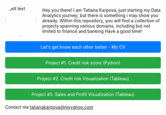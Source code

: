 
<div style="display: flex; align-items: center;">
   <img src="https://TatianaKarpovaP.github.io/Portfolio_Data_Analyst/Photo.png" alt="Alt text" style="border-radius: 50%; width: 100px; height: 100px;height: 100px; margin-right: 20px;">
    <p>Hey you there! I am Tatiana Karpova, just starting my Data Analytics journey, but there is something i may show you already. Within this repository, you will find a collection of projects spanning various domains, including but not limited to finance and banking Have a good time! </p>
</div>

<div align="center">
  <a href="https://github.com/TatianaKarpovaP/Portfolio_Data_Analyst/blob/main/Figures/CV_Tatiana_Karpova_Data_Analyst_.pdf" style="display:block;padding:10px 20px;background-color:#007bff;color:#fff;text-decoration:none;border-radius:5px; margin: 10px auto;">Let's get know each other better - My CV</a>
  

  <a href="https://tatianakarpovap.github.io/Portfolio_Data_Analyst/project_1.html" style="display:block;padding:10px 20px;background-color:#28a745;color:#fff;text-decoration:none;border-radius:5px; margin: 10px auto;">Project #1. Credit risk score (Python) </a>
  

  <a href="https://tatianakarpovap.github.io/Portfolio_Data_Analyst/project_2.html" style="display:block;padding:10px 20px;background-color:#28a745;color:#fff;text-decoration:none;border-radius:5px; margin: 10px auto;">Project #2. Credit risk Visualization (Tableau) </a>


   <a href="https://tatianakarpovap.github.io/Portfolio_Data_Analyst/project_3.html" style="display:block;padding:10px 20px;background-color:#28a745;color:#fff;text-decoration:none;border-radius:5px; margin: 10px auto;">Project #3. Sales and Profit Visualization (Tableau) </a>

    
</div>

Contact me <a href="mailto:tatianakarpova@myyahoo.com">tatianakarpova@myyahoo.com</a>
